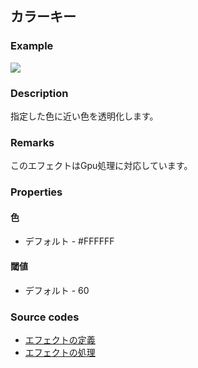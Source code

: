 ## カラーキー

### Example

![](https://beditor.net/imgs/example/color-key.jpg)

### Description

指定した色に近い色を透明化します。

### Remarks

このエフェクトはGpu処理に対応しています。

### Properties

#### 色

* デフォルト - #FFFFFF

#### 閾値

* デフォルト - 60

### Source codes

* [エフェクトの定義](https://github.com/b-editor/BEditor/blob/main/src/BEditor.Primitive/Effects/PrimitiveImages/ColorKey.cs)
* [エフェクトの処理](https://github.com/b-editor/BEditor/blob/main/src/BEditor.Drawing/PixelOperation/ColorKeyOperation.cs)
